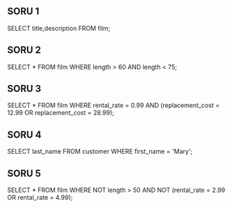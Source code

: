 ## SORU 1

SELECT title,description FROM film;

## SORU 2

SELECT * FROM film
WHERE length > 60 AND length < 75;

## SORU 3

SELECT * FROM film
WHERE rental_rate = 0.99 AND 
(replacement_cost = 12.99 OR replacement_cost = 28.99);

## SORU 4

SELECT last_name FROM customer
WHERE first_name = 'Mary';

## SORU 5

SELECT * FROM film
WHERE NOT length > 50 AND
NOT (rental_rate = 2.99 OR rental_rate = 4.99);